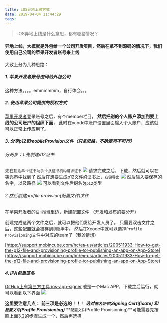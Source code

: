 ```yaml
---
title: iOS异地上线方式
date: 2019-04-04 11:44:29
tags:
---
```



> iOS异地上线是什么意思，都有哪些情况？

#### 异地上线，大概就是外包给一个公司开发项目，然后在**拿不到源码的情况下**，我们使用自己公司的苹果开发者账号来上线

大致上分为几种思路：

##### 1. 苹果开发者账号密码给外包公司
这种方法。。。。emmmmmm，自行体会。。。

##### 2. 使用苹果公司提供的授权方式
[苹果开发者](https://developer.apple.com)登录账号之后，有个member栏目，
**然后把别的个人账户添加到要上线的公司账户的组织下面**，
此时在xcode中账户设置里面输入个人账户，应该就可以正常上传应用了。

##### 3. 分享p12和mobileProvision文件（只是思路，不确定可不可行）
###### 分两步：1.先创建p12证书
先在`钥匙串`->`证书助手`->`从证书机构请求证书`
![](https://upload-images.jianshu.io/upload_images/1241385-57765779ad8e6d35.png?imageMogr2/auto-orient/strip%7CimageView2/2/w/1240)
请求完成之后，下载，然后就可以在钥匙串中找到了
然后在想要生成p12文件的证书上，`右键导出` 
![](https://upload-images.jianshu.io/upload_images/1241385-f2a5e47b3ec6fa2e.png?imageMogr2/auto-orient/strip%7CimageView2/2/w/1240)
然后输入要保存的名字，以及路径
![](https://upload-images.jianshu.io/upload_images/1241385-2366f7d401e09eb4.png?imageMogr2/auto-orient/strip%7CimageView2/2/w/1240)
可以看到文件后缀名为`p12`类型

###### 2.然后创建profile provision(配置文件)文件
在[苹果开发者](https://developer.apple.com)的`证书管理`里边，新建配置文件
（开发和发布的要分开）

创建完成这两个文件之后，就可以把他们发给开发人员了。
只需要双击文件之后，这些配置就会被存到`钥匙串`中。
然后在Xcode中就可以选择`Profile Provisioning`文件中对应的team了（我的猜想）

[https://support.mobincube.com/hc/en-us/articles/200511933-How-to-get-the-p12-file-and-provisioning-profile-for-publishing-an-app-on-App-Store](https://support.mobincube.com/hc/en-us/articles/200511933-How-to-get-the-p12-file-and-provisioning-profile-for-publishing-an-app-on-App-Store)

##### 4. IPA包重签名
[GitHub上有第三方工具 ios-app-signer](https://github.com/WooNoah/ios-app-signer)
他是一个Mac APP，下载之后运行，就可以看到以下界面
![](https://upload-images.jianshu.io/upload_images/1241385-b8cafc92a9e92c0f.png?imageMogr2/auto-orient/strip%7CimageView2/2/w/1240)

**这里要注意几点：**
**前三项是必选的！！！**
***选对`签名证书`(Signing Certificate) 和 `配置文件`(Profile Provisioning)***
**`配置文件`(Profile Provisioning)**可能需要先按照上面[3.2]()的步骤生成一个，然后再选择
